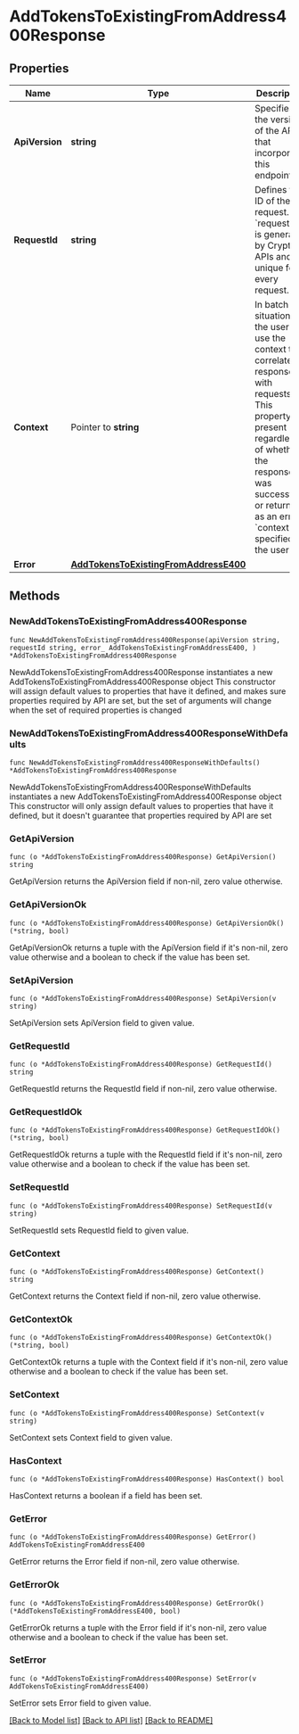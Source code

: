 # AddTokensToExistingFromAddress400Response

## Properties

Name | Type | Description | Notes
------------ | ------------- | ------------- | -------------
**ApiVersion** | **string** | Specifies the version of the API that incorporates this endpoint. | 
**RequestId** | **string** | Defines the ID of the request. The &#x60;requestId&#x60; is generated by Crypto APIs and it&#39;s unique for every request. | 
**Context** | Pointer to **string** | In batch situations the user can use the context to correlate responses with requests. This property is present regardless of whether the response was successful or returned as an error. &#x60;context&#x60; is specified by the user. | [optional] 
**Error** | [**AddTokensToExistingFromAddressE400**](AddTokensToExistingFromAddressE400.md) |  | 

## Methods

### NewAddTokensToExistingFromAddress400Response

`func NewAddTokensToExistingFromAddress400Response(apiVersion string, requestId string, error_ AddTokensToExistingFromAddressE400, ) *AddTokensToExistingFromAddress400Response`

NewAddTokensToExistingFromAddress400Response instantiates a new AddTokensToExistingFromAddress400Response object
This constructor will assign default values to properties that have it defined,
and makes sure properties required by API are set, but the set of arguments
will change when the set of required properties is changed

### NewAddTokensToExistingFromAddress400ResponseWithDefaults

`func NewAddTokensToExistingFromAddress400ResponseWithDefaults() *AddTokensToExistingFromAddress400Response`

NewAddTokensToExistingFromAddress400ResponseWithDefaults instantiates a new AddTokensToExistingFromAddress400Response object
This constructor will only assign default values to properties that have it defined,
but it doesn't guarantee that properties required by API are set

### GetApiVersion

`func (o *AddTokensToExistingFromAddress400Response) GetApiVersion() string`

GetApiVersion returns the ApiVersion field if non-nil, zero value otherwise.

### GetApiVersionOk

`func (o *AddTokensToExistingFromAddress400Response) GetApiVersionOk() (*string, bool)`

GetApiVersionOk returns a tuple with the ApiVersion field if it's non-nil, zero value otherwise
and a boolean to check if the value has been set.

### SetApiVersion

`func (o *AddTokensToExistingFromAddress400Response) SetApiVersion(v string)`

SetApiVersion sets ApiVersion field to given value.


### GetRequestId

`func (o *AddTokensToExistingFromAddress400Response) GetRequestId() string`

GetRequestId returns the RequestId field if non-nil, zero value otherwise.

### GetRequestIdOk

`func (o *AddTokensToExistingFromAddress400Response) GetRequestIdOk() (*string, bool)`

GetRequestIdOk returns a tuple with the RequestId field if it's non-nil, zero value otherwise
and a boolean to check if the value has been set.

### SetRequestId

`func (o *AddTokensToExistingFromAddress400Response) SetRequestId(v string)`

SetRequestId sets RequestId field to given value.


### GetContext

`func (o *AddTokensToExistingFromAddress400Response) GetContext() string`

GetContext returns the Context field if non-nil, zero value otherwise.

### GetContextOk

`func (o *AddTokensToExistingFromAddress400Response) GetContextOk() (*string, bool)`

GetContextOk returns a tuple with the Context field if it's non-nil, zero value otherwise
and a boolean to check if the value has been set.

### SetContext

`func (o *AddTokensToExistingFromAddress400Response) SetContext(v string)`

SetContext sets Context field to given value.

### HasContext

`func (o *AddTokensToExistingFromAddress400Response) HasContext() bool`

HasContext returns a boolean if a field has been set.

### GetError

`func (o *AddTokensToExistingFromAddress400Response) GetError() AddTokensToExistingFromAddressE400`

GetError returns the Error field if non-nil, zero value otherwise.

### GetErrorOk

`func (o *AddTokensToExistingFromAddress400Response) GetErrorOk() (*AddTokensToExistingFromAddressE400, bool)`

GetErrorOk returns a tuple with the Error field if it's non-nil, zero value otherwise
and a boolean to check if the value has been set.

### SetError

`func (o *AddTokensToExistingFromAddress400Response) SetError(v AddTokensToExistingFromAddressE400)`

SetError sets Error field to given value.



[[Back to Model list]](../README.md#documentation-for-models) [[Back to API list]](../README.md#documentation-for-api-endpoints) [[Back to README]](../README.md)


